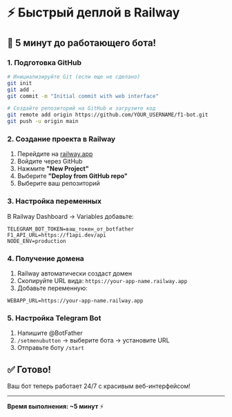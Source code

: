 # ⚡ Быстрый деплой в Railway

## 🚀 5 минут до работающего бота!

### 1. Подготовка GitHub
```bash
# Инициализируйте Git (если еще не сделано)
git init
git add .
git commit -m "Initial commit with web interface"

# Создайте репозиторий на GitHub и загрузите код
git remote add origin https://github.com/YOUR_USERNAME/f1-bot.git
git push -u origin main
```

### 2. Создание проекта в Railway
1. Перейдите на [railway.app](https://railway.app)
2. Войдите через GitHub
3. Нажмите **"New Project"**
4. Выберите **"Deploy from GitHub repo"**
5. Выберите ваш репозиторий

### 3. Настройка переменных
В Railway Dashboard → Variables добавьте:
```env
TELEGRAM_BOT_TOKEN=ваш_токен_от_botfather
F1_API_URL=https://f1api.dev/api
NODE_ENV=production
```

### 4. Получение домена
1. Railway автоматически создаст домен
2. Скопируйте URL вида: `https://your-app-name.railway.app`
3. Добавьте переменную:
```env
WEBAPP_URL=https://your-app-name.railway.app
```

### 5. Настройка Telegram Bot
1. Напишите @BotFather
2. `/setmenubutton` → выберите бота → установите URL
3. Отправьте боту `/start`

## ✅ Готово!

Ваш бот теперь работает 24/7 с красивым веб-интерфейсом!

---
**Время выполнения: ~5 минут** ⚡ 